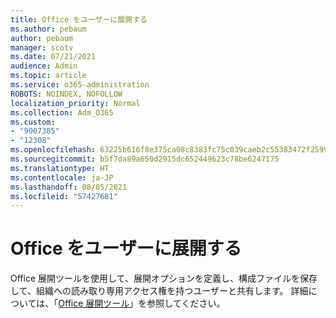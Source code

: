 ```yaml
---
title: Office をユーザーに展開する
ms.author: pebaum
author: pebaum
manager: scotv
ms.date: 07/21/2021
audience: Admin
ms.topic: article
ms.service: o365-administration
ROBOTS: NOINDEX, NOFOLLOW
localization_priority: Normal
ms.collection: Adm_O365
ms.custom:
- "9007385"
- "12308"
ms.openlocfilehash: 63225b616f8e375ca08c8383fc75c039caeb2c55383472f259963f91f9944c55
ms.sourcegitcommit: b5f7da89a650d2915dc652449623c78be6247175
ms.translationtype: HT
ms.contentlocale: ja-JP
ms.lasthandoff: 08/05/2021
ms.locfileid: "57427681"
---
```

# <a name="deploy-office-to-your-users"></a>Office をユーザーに展開する

Office 展開ツールを使用して、展開オプションを定義し、構成ファイルを保存して、組織への読み取り専用アクセス権を持つユーザーと共有します。 詳細については、「[Office 展開ツール](https://admin.microsoft.com/AdminPortal/Home#/modernonboarding/cdnwizard)」を参照してください。